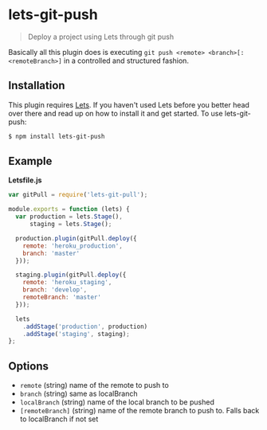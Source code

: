# lets-git-push

> Deploy a project using Lets through git push

Basically all this plugin does is executing
`git push <remote> <branch>[:<remoteBranch>]` in a controlled and structured
fashion.

## Installation

This plugin requires [Lets](https://github.com/letsjs/lets). If you haven't
used Lets before you better head over there and read up on how to install it and
get started. To use lets-git-push:

```bash
$ npm install lets-git-push
```

## Example

**Letsfile.js**

```javascript
var gitPull = require('lets-git-pull');

module.exports = function (lets) {
  var production = lets.Stage(),
      staging = lets.Stage();

  production.plugin(gitPull.deploy({
    remote: 'heroku_production',
    branch: 'master'
  }));

  staging.plugin(gitPull.deploy({
    remote: 'heroku_staging',
    branch: 'develop',
    remoteBranch: 'master'
  }));

  lets
    .addStage('production', production)
    .addStage('staging', staging);
};
```

## Options

* `remote` (string) name of the remote to push to
* `branch` (string) same as localBranch
* `localBranch` (string) name of the local branch to be pushed
* `[remoteBranch]` (string) name of the remote branch to push to. Falls back to
  localBranch if not set

